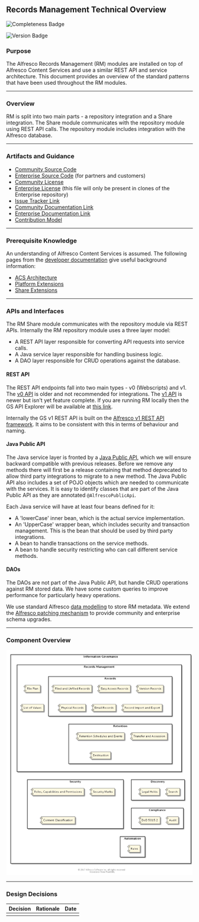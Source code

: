## Records Management Technical Overview

![Completeness Badge](https://img.shields.io/badge/Document_Level-Complete-green.svg?style=flat-square)

![Version Badge](https://img.shields.io/badge/Version-Current-blue.svg?style=flat-square)

### Purpose
The Alfresco Records Management (RM) modules are installed on top of Alfresco Content Services and use a similar REST API and service architecture. This document provides an overview of the standard patterns that have been used throughout the RM modules.

***

### Overview
RM is split into two main parts - a repository integration and a Share integration. The Share module communicates with the repository module using REST API calls. The repository module includes integration with the Alfresco database.

***

### Artifacts and Guidance

* [Community Source Code](https://github.com/Alfresco/records-management)
* [Enterprise Source Code](https://github.com/Alfresco/governance-services) (for partners and customers)
* [Community License](../LICENSE.txt)
* [Enterprise License](../../rm-enterprise/LICENSE.txt) (this file will only be present in clones of the Enterprise repository)
* [Issue Tracker Link](https://issues.alfresco.com/jira/projects/RM)
* [Community Documentation Link](https://support.hyland.com/access?dita:id=sos1721648364102&vrm_version=25.1)
* [Enterprise Documentation Link](https://support.hyland.com/access?dita:id=sos1721648364102&vrm_version=25.1)
* [Contribution Model](../../CONTRIBUTING.md)

***

### Prerequisite Knowledge
An understanding of Alfresco Content Services is assumed. The following pages from the [developer documentation](https://support.hyland.com/access?dita:id=lsl1724405261585&vrm_version=25.2
) give useful background information:

* [ACS Architecture](https://support.hyland.com/access?dita:id=lfo1719554691023&vrm_version=25.2)
* [Platform Extensions](https://support.hyland.com/access?dita:id=ifr1720080387005&vrm_version=25.2)
* [Share Extensions](https://support.hyland.com/access?dita:id=wqu1720687386891&vrm_version=25.2)

***

### APIs and Interfaces
The RM Share module communicates with the repository module via REST APIs. Internally the RM repository module uses a three layer model:

* A REST API layer responsible for converting API requests into service calls.
* A Java service layer responsible for handling business logic.
* A DAO layer responsible for CRUD operations against the database.

#### REST API
The REST API endpoints fall into two main types - v0 (Webscripts) and v1. The [v0 API](https://support.hyland.com/access?dita:id=fga1720080409048&vrm_version=25.2) is older and not recommended for integrations. The [v1 API](https://support.hyland.com/access?dita:id=cmm1721136574006&vrm_version=25.2) is newer but isn't yet feature complete. If you are running RM locally then the GS API Explorer will be available at [this link](http://localhost:8080/gs-api-explorer/).

Internally the GS v1 REST API is built on the [Alfresco v1 REST API framework](https://community.alfresco.com/community/ecm/blog/2016/10/11/v1-rest-api-part-1-introduction). It aims to be consistent with this in terms of behaviour and naming.

#### Java Public API
The Java service layer is fronted by a [Java Public API](https://support.hyland.com/access?dita:id=lol1721390191517&vrm_version=25.2), which we will ensure backward compatible with previous releases. Before we remove any methods there will first be a release containing that method deprecated to allow third party integrations to migrate to a new method.  The Java Public API also includes a set of POJO objects which are needed to communicate with the services. It is easy to identify classes that are part of the Java Public API as they are annotated `@AlfrescoPublicApi`.

Each Java service will have at least four beans defined for it:

* A 'lowerCase' inner bean, which is the actual service implementation.
* An 'UpperCase' wrapper bean, which includes security and transaction management. This is the bean that should be used by third party integrations.
* A bean to handle transactions on the service methods.
* A bean to handle security restricting who can call different service methods.

#### DAOs
The DAOs are not part of the Java Public API, but handle CRUD operations against RM stored data. We have some custom queries to improve performance for particularly heavy operations.

We use standard Alfresco [data modelling](https://support.hyland.com/access?dita:id=bec1719554688839&vrm_version=25.2) to store RM metadata. We extend the [Alfresco patching mechanism](https://support.hyland.com/access?dita:id=ekx1720080373621&vrm_version=25.2) to provide community and enterprise schema upgrades.

***

### Component Overview
![Information Governance Component Overview](./resource/component/ig-component.png)

***

### Design Decisions

| Decision        | Rationale                  | Date         |
| --------------- |:--------------------------:| ------------:|
|                 |                            |              |

